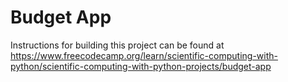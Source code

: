 # Budget App

Instructions for building this project can be found at https://www.freecodecamp.org/learn/scientific-computing-with-python/scientific-computing-with-python-projects/budget-app
